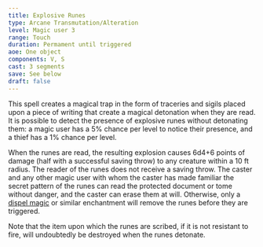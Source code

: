 ```yaml
---
title: Explosive Runes
type: Arcane Transmutation/Alteration
level: Magic user 3
range: Touch
duration: Permament until triggered
aoe: One object
components: V, S
cast: 3 segments
save: See below
draft: false
---
```


This spell creates a magical trap in the form of traceries and sigils placed upon a piece of writing that create a magical detonation when they are read. It is possible to detect the presence of explosive runes without detonating them: a magic user has a 5% chance per level to notice their presence, and a thief has a 1% chance per level. 

When the runes are read, the resulting explosion causes 6d4+6 points of damage (half with a successful saving throw) to any creature within a 10 ft radius. The reader of the runes does not receive a saving throw. The caster and any other magic user with whom the caster has made familiar the secret pattern of the runes can read the protected document or tome without danger, and the caster can erase them at will. Otherwise, only a [dispel magic](/srd/spells/cleric/dispel-magic) or similar enchantment will remove the runes before they are triggered. 

Note that the item upon which the runes are scribed, if it is not resistant to fire, will undoubtedly be destroyed when the runes detonate.